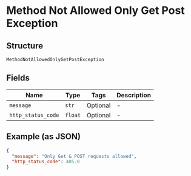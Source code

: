 
# Method Not Allowed Only Get Post Exception

## Structure

`MethodNotAllowedOnlyGetPostException`

## Fields

| Name | Type | Tags | Description |
|  --- | --- | --- | --- |
| `message` | `str` | Optional | - |
| `http_status_code` | `float` | Optional | - |

## Example (as JSON)

```json
{
  "message": "Only Get & POST requests allowed",
  "http_status_code": 405.0
}
```

